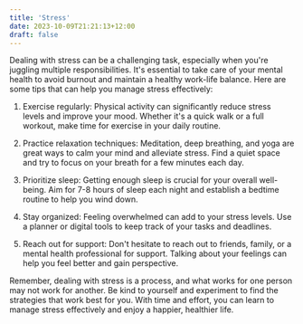 ```yaml
---
title: 'Stress'
date: 2023-10-09T21:21:13+12:00
draft: false
---
```


Dealing with stress can be a challenging task, especially when you're juggling multiple responsibilities. It's essential to take care of your mental health to avoid burnout and maintain a healthy work-life balance. Here are some tips that can help you manage stress effectively:

1. Exercise regularly: Physical activity can significantly reduce stress levels and improve your mood. Whether it's a quick walk or a full workout, make time for exercise in your daily routine.

2. Practice relaxation techniques: Meditation, deep breathing, and yoga are great ways to calm your mind and alleviate stress. Find a quiet space and try to focus on your breath for a few minutes each day.

3. Prioritize sleep: Getting enough sleep is crucial for your overall well-being. Aim for 7-8 hours of sleep each night and establish a bedtime routine to help you wind down.

4. Stay organized: Feeling overwhelmed can add to your stress levels. Use a planner or digital tools to keep track of your tasks and deadlines.

5. Reach out for support: Don't hesitate to reach out to friends, family, or a mental health professional for support. Talking about your feelings can help you feel better and gain perspective.

Remember, dealing with stress is a process, and what works for one person may not work for another. Be kind to yourself and experiment to find the strategies that work best for you. With time and effort, you can learn to manage stress effectively and enjoy a happier, healthier life.

